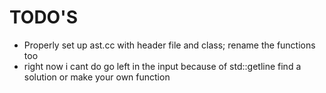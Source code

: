# TODO'S

- Properly set up ast.cc with header file and class; rename the functions too
- right now i cant do go left in the input because of std::getline find a solution or make your own function
